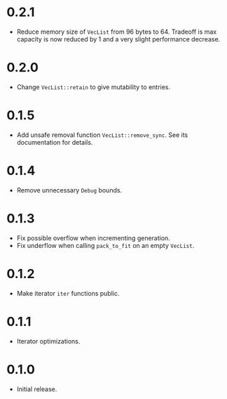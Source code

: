 # 0.2.1

 - Reduce memory size of `VecList` from 96 bytes to 64. Tradeoff is max capacity is now reduced by
   1 and a very slight performance decrease.

# 0.2.0

 - Change `VecList::retain` to give mutability to entries.

# 0.1.5

 - Add unsafe removal function `VecList::remove_sync`. See its documentation for details.

# 0.1.4

 - Remove unnecessary `Debug` bounds.

# 0.1.3

 - Fix possible overflow when incrementing generation.
 - Fix underflow when calling `pack_to_fit` on an empty `VecList`.

# 0.1.2

 - Make iterator `iter` functions public.

# 0.1.1

 - Iterator optimizations.

# 0.1.0

 - Initial release.
